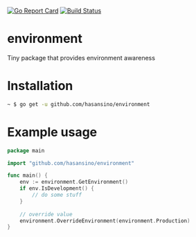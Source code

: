 [![Go Report Card](https://goreportcard.com/badge/github.com/hasansino/environment)](https://goreportcard.com/report/github.com/hasansino/environment)
[![Build Status](https://travis-ci.com/hasansino/environment.svg?branch=master)](https://travis-ci.com/hasansino/environment)

# environment

Tiny package that provides environment awareness

# Installation

```bash
~ $ go get -u github.com/hasansino/environment
```

# Example usage
```go
package main 

import "github.com/hasansino/environment"

func main() {
    env := environment.GetEnvironment()
    if env.IsDevelopment() {
        // do some stuff
    }
    
    // override value
    environment.OverrideEnvironment(environment.Production)
}
```